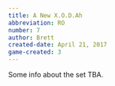 ```yaml
---
title: A New X.O.D.Ah
abbreviation: RO
number: 7
author: Brett
created-date: April 21, 2017
game-created: 3
---
```

Some info about the set TBA.

